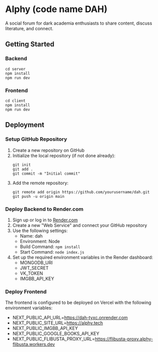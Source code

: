 # Alphy (code name DAH)

A social forum for dark academia enthusiasts to share content, discuss literature, and connect.

## Getting Started

### Backend
```
cd server
npm install
npm run dev
```

### Frontend
```
cd client
npm install
npm run dev
```

## Deployment

### Setup GitHub Repository
1. Create a new repository on GitHub
2. Initialize the local repository (if not done already):
   ```
   git init
   git add .
   git commit -m "Initial commit"
   ```
3. Add the remote repository:
   ```
   git remote add origin https://github.com/yourusername/dah.git
   git push -u origin main
   ```

### Deploy Backend to Render.com
1. Sign up or log in to [Render.com](https://render.com)
2. Create a new "Web Service" and connect your GitHub repository
3. Use the following settings:
   - Name: dah
   - Environment: Node
   - Build Command: `npm install`
   - Start Command: `node index.js`
4. Set up the required environment variables in the Render dashboard:
   - MONGODB_URI
   - JWT_SECRET 
   - VK_TOKEN
   - IMGBB_API_KEY

### Deploy Frontend
The frontend is configured to be deployed on Vercel with the following environment variables:
- NEXT_PUBLIC_API_URL=https://dah-tyxc.onrender.com
- NEXT_PUBLIC_SITE_URL=https://alphy.tech
- NEXT_PUBLIC_IMGBB_API_KEY
- NEXT_PUBLIC_GOOGLE_BOOKS_API_KEY
- NEXT_PUBLIC_FLIBUSTA_PROXY_URL=https://flibusta-proxy.alphy-flibusta.workers.dev

